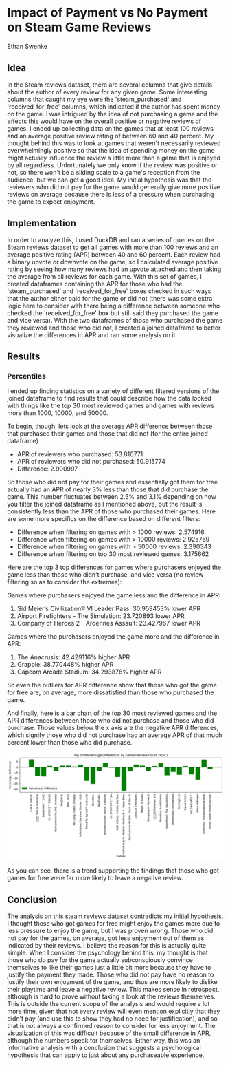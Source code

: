 # Impact of Payment vs No Payment on Steam Game Reviews
Ethan Swenke

## Idea
In the Steam reviews dataset, there are several columns that give details about the author of every review for any given game. Some interesting columns that caught my eye were the 'steam_purchased' and 'received_for_free' columns, which indicated if the author has spent money on the game. I was intrigued by the idea of not purchasing a game and the effects this would have on the overall positive or negative reviews of games. I ended up collecting data on the games that at least 100 reviews and an average positive review rating of between 60 and 40 percent. My thought behind this was to look at games that weren't necessarily reviewed overwhelmingly positive so that the idea of spending money on the game might actually influence the review a little more than a game that is enjoyed by all regardless. Unfortunately we only know if the review was positive or not, so there won't be a sliding scale to a game's reception from the audience, but we can get a good idea. My initial hypothesis was that the reviewers who did not pay for the game would generally give more positive reviews on average because there is less of a pressure when purchasing the game to expect enjoyment.

## Implementation
In order to analyze this, I used DuckDB and ran a series of queries on the Steam reviews dataset to get all games with more than 100 reviews and an average positive rating (APR) between 40 and 60 percent. Each review had a binary upvote or downvote on the game, so I calculated average positive rating by seeing how many reviews had an upvote attached and then taking the average from all reviews for each game. With this set of games, I created dataframes containing the APR for those who had the 'steam_purchased' and 'received_for_free' boxes checked in such ways that the author either paid for the game or did not (there was some extra logic here to consider with there being a difference between someone who checked the 'received_for_free' box but still said they purchased the game and vice versa). With the two dataframes of those who purchased the game they reviewed and those who did not, I created a joined dataframe to better visualize the differences in APR and ran some analysis on it.

## Results
### Percentiles
I ended up finding statistics on a variety of different filtered versions of the joined dataframe to find results that could describe how the data looked with things like the top 30 most reviewed games and games with reviews more than 1000, 10000, and 50000.

To begin, though, lets look at the average APR difference between those that purchased their games and those that did not (for the entire joined dataframe)

- APR of reviewers who purchased: 53.816771
- APR of reviewers who did not purchased: 50.915774
- Difference: 2.900997

So those who did not pay for their games and essentially got them for free actually had an APR of nearly 3% less than those that did purchase the game. This number fluctuates between 2.5% and 3.1% depending on how you filter the joined dataframe as I mentioned above, but the result is consistently less than the APR of those who purchased their games. Here are some more specifics on the difference based on different filters:

- Difference when filtering on games with > 1000 reviews: 2.574916
- Difference when filtering on games with > 10000 reviews: 2.925769
- Difference when filtering on games with > 50000 reviews: 2.390343
- Difference when filtering on top 30 most reviewed games: 3.175662

Here are the top 3 top differences for games where purchasers enjoyed the game less than those who didn't purchase, and vice versa (no review filtering so as to consider the extremes):

Games where purchasers enjoyed the game less and the difference in APR:
1. Sid Meier’s Civilization® VI Leader Pass: 30.959453% lower APR
2. Airport Firefighters - The Simulation: 23.720893 lower APR
3. Company of Heroes 2 - Ardennes Assault: 23.427967 lower APR

Games where the purchasers enjoyed the game more and the difference in APR:
1. The Anacrusis: 42.429116% higher APR
2. Grapple: 38.770448% higher APR
3. Capcom Arcade Stadium: 34.293878% higher APR

So even the outliers for APR difference show that those who got the game for free are, on average, more dissatisfied than those who purchased the game.

And finally, here is a bar chart of the top 30 most reviewed games and the APR differences between those who did not purchase and those who did purchase. Those values below the x axis are the negative APR differences, which signify those who did not purchase had an average APR of that much percent lower than those who did purchase.

![alt text](image.png)

As you can see, there is a trend supporting the findings that those who got games for free were far more likely to leave a negative review.

## Conclusion
The analysis on this steam reviews dataset contradicts my initial hypothesis. I thought those who got games for free might enjoy the games more due to less pressure to enjoy the game, but I was proven wrong. Those who did not pay for the games, on average, got less enjoyment out of them as indicated by their reviews. I believe the reason for this is actually quite simple. When I consider the psychology behind this, my thought is that those who do pay for the game actually subconsciously convince themselves to like their games just a little bit more because they have to justify the payment they made. Those who did not pay have no reason to justify their own enjoyment of the game, and thus are more likely to dislike their playtime and leave a negative review. This makes sense in retrospect, although is hard to prove without taking a look at the reviews themselves. This is outside the current scope of the analysis and would require a lot more time, given that not every review will even mention explicitly that they didn't pay (and use this to show they had no need for justification), and so that is not always a confirmed reason to consider for less enjoyment. The visualization of this was difficult because of the small difference in APR, although the numbers speak for themselves. Either way, this was an informative analysis with a conclusion that suggests a psychological hypothesis that can apply to just about any purchaseable experience.
